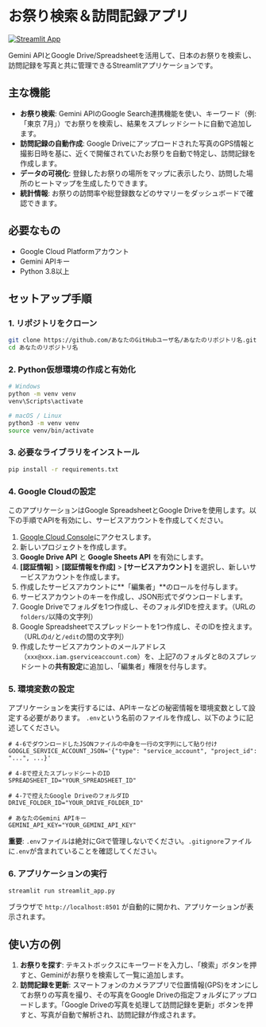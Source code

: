 # お祭り検索＆訪問記録アプリ

[![Streamlit App](https://static.streamlit.io/badges/streamlit_badge_black_white.svg)](https://share.streamlit.io/あなたのGitHubユーザ名/あなたのリポジトリ名/main/streamlit_app.py)

Gemini APIとGoogle Drive/Spreadsheetを活用して、日本のお祭りを検索し、訪問記録を写真と共に管理できるStreamlitアプリケーションです。

## 主な機能

-   **お祭り検索**: Gemini APIのGoogle Search連携機能を使い、キーワード（例: 「東京 7月」）でお祭りを検索し、結果をスプレッドシートに自動で追加します。
-   **訪問記録の自動作成**: Google Driveにアップロードされた写真のGPS情報と撮影日時を基に、近くで開催されていたお祭りを自動で特定し、訪問記録を作成します。
-   **データの可視化**: 登録したお祭りの場所をマップに表示したり、訪問した場所のヒートマップを生成したりできます。
-   **統計情報**: お祭りの訪問率や総登録数などのサマリーをダッシュボードで確認できます。

## 必要なもの

-   Google Cloud Platformアカウント
-   Gemini APIキー
-   Python 3.8以上

## セットアップ手順

### 1. リポジトリをクローン

```bash
git clone https://github.com/あなたのGitHubユーザ名/あなたのリポジトリ名.git
cd あなたのリポジトリ名
```

### 2. Python仮想環境の作成と有効化

```bash
# Windows
python -m venv venv
venv\Scripts\activate

# macOS / Linux
python3 -m venv venv
source venv/bin/activate
```

### 3. 必要なライブラリをインストール

```bash
pip install -r requirements.txt
```

### 4. Google Cloudの設定

このアプリケーションはGoogle SpreadsheetとGoogle Driveを使用します。以下の手順でAPIを有効にし、サービスアカウントを作成してください。

1.  [Google Cloud Console](https://console.cloud.google.com/)にアクセスします。
2.  新しいプロジェクトを作成します。
3.  **Google Drive API** と **Google Sheets API** を有効にします。
4.  **[認証情報]** > **[認証情報を作成]** > **[サービスアカウント]** を選択し、新しいサービスアカウントを作成します。
5.  作成したサービスアカウントに**「編集者」**のロールを付与します。
6.  サービスアカウントのキーを作成し、JSON形式でダウンロードします。
7.  Google Driveでフォルダを1つ作成し、そのフォルダIDを控えます。（URLの`folders/`以降の文字列）
8.  Google Spreadsheetでスプレッドシートを1つ作成し、そのIDを控えます。（URLの`d/`と`/edit`の間の文字列）
9.  作成したサービスアカウントのメールアドレス（`xxx@xxx.iam.gserviceaccount.com`）を、上記7のフォルダと8のスプレッドシートの**共有設定**に追加し、「編集者」権限を付与します。

### 5. 環境変数の設定

アプリケーションを実行するには、APIキーなどの秘密情報を環境変数として設定する必要があります。
`.env`という名前のファイルを作成し、以下のように記述してください。

```
# 4-6でダウンロードしたJSONファイルの中身を一行の文字列にして貼り付け
GOOGLE_SERVICE_ACCOUNT_JSON='{"type": "service_account", "project_id": "...", ...}'

# 4-8で控えたスプレッドシートのID
SPREADSHEET_ID="YOUR_SPREADSHEET_ID"

# 4-7で控えたGoogle DriveのフォルダID
DRIVE_FOLDER_ID="YOUR_DRIVE_FOLDER_ID"

# あなたのGemini APIキー
GEMINI_API_KEY="YOUR_GEMINI_API_KEY"
```
**重要**: `.env`ファイルは絶対にGitで管理しないでください。`.gitignore`ファイルに`.env`が含まれていることを確認してください。

### 6. アプリケーションの実行

```bash
streamlit run streamlit_app.py
```

ブラウザで `http://localhost:8501` が自動的に開かれ、アプリケーションが表示されます。

## 使い方の例

1.  **お祭りを探す**: テキストボックスにキーワードを入力し、「検索」ボタンを押すと、Geminiがお祭りを検索して一覧に追加します。
2.  **訪問記録を更新**: スマートフォンのカメラアプリで位置情報(GPS)をオンにしてお祭りの写真を撮り、その写真をGoogle Driveの指定フォルダにアップロードします。「Google Driveの写真を処理して訪問記録を更新」ボタンを押すと、写真が自動で解析され、訪問記録が作成されます。
